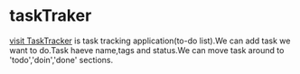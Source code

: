 # taskTraker

[visit TaskTracker](https://tasktrakker.web.app/) is task tracking application(to-do list).We can add task we want to do.Task haeve name,tags and status.We can move task around to 'todo','doin','done' sections.

